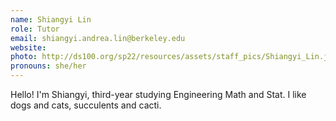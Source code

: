 ```yaml
---
name: Shiangyi Lin
role: Tutor
email: shiangyi.andrea.lin@berkeley.edu
website: 
photo: http://ds100.org/sp22/resources/assets/staff_pics/Shiangyi_Lin.jpg
pronouns: she/her
---
```

Hello! I'm Shiangyi, third-year studying Engineering Math and Stat. I like dogs and cats, succulents and cacti.
